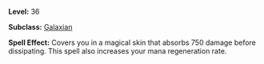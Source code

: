 <!-- TITLE: Spell: Force Field -->
<!-- SUBTITLE:  -->

**Level:** 36

**Subclass:** [Galaxian](galaxian)

**Spell Effect:** Covers you in a magical skin that absorbs 750 damage before dissipating. This spell also increases your mana regeneration rate.